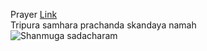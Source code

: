 Prayer [Link](https://www.youtube.com/watch?v=JElHFay9Ftc)  
Tripura samhara prachanda skandaya namah  
![Shanmuga sadacharam](https://mrgvignesh.github.io/reads/muruga.jpg)
